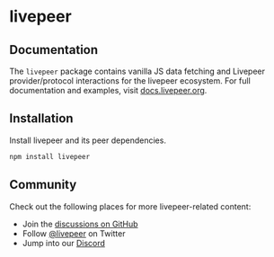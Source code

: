 # livepeer

## Documentation

The `livepeer` package contains vanilla JS data fetching and Livepeer provider/protocol interactions for the livepeer ecosystem. For full documentation and examples, visit [docs.livepeer.org](https://docs.livepeer.org).

## Installation

Install livepeer and its peer dependencies.

```bash
npm install livepeer
```

## Community

Check out the following places for more livepeer-related content:

- Join the [discussions on GitHub](https://github.com/livepeer/livepeer.js/discussions)
- Follow [@livepeer](https://twitter.com/livepeer) on Twitter
- Jump into our [Discord](https://discord.gg/livepeer)

